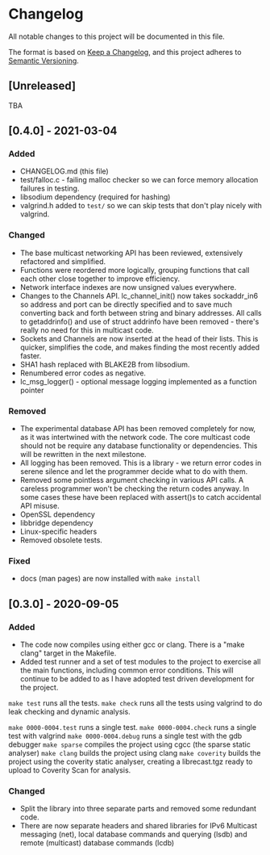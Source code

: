 # Changelog
All notable changes to this project will be documented in this file.

The format is based on [Keep a Changelog](https://keepachangelog.com/en/1.0.0/),
and this project adheres to [Semantic Versioning](https://semver.org/spec/v2.0.0.html).

## [Unreleased]

TBA

## [0.4.0] - 2021-03-04

### Added
- CHANGELOG.md (this file)
- test/falloc.c - failing malloc checker so we can force memory allocation
    failures in testing.
- libsodium dependency (required for hashing)
- valgrind.h added to `test/` so we can skip tests that don't play nicely with
    valgrind.

### Changed
- The base multicast networking API has been reviewed, extensively refactored and simplified.
- Functions were reordered more logically, grouping functions that call each
    other close together to improve efficiency.
- Network interface indexes are now unsigned values everywhere.
- Changes to the Channels API. lc_channel_init() now takes sockaddr_in6 so
    address and port can be directly specified and to save much converting back
    and forth between string and binary addresses. All calls to getaddrinfo()
    and use of struct addrinfo have been removed - there's really no need for
    this in multicast code.
- Sockets and Channels are now inserted at the head of their lists. This is
    quicker, simplifies the code, and makes finding the most recently added faster.
- SHA1 hash replaced with BLAKE2B from libsodium.
- Renumbered error codes as negative.
- lc_msg_logger() - optional message logging implemented as a function pointer

### Removed
- The experimental database API has been removed completely for now, as it was intertwined with the network code. The core multicast code should not be require any database functionality or dependencies. This will be rewritten in the next milestone.
- All logging has been removed. This is a library - we return error codes in serene silence and let the programmer decide what to do with them.
- Removed some pointless argument checking in various API calls. A careless
    programmer won't be checking the return codes anyway. In some cases these
    have been replaced with assert()s to catch accidental API misuse.
- OpenSSL dependency
- libbridge dependency
- Linux-specific headers
- Removed obsolete tests.

### Fixed
- docs (man pages) are now installed with `make install`


## [0.3.0] - 2020-09-05

### Added
- The code now compiles using either gcc or clang.  There is a "make clang" target in the Makefile.
- Added test runner and a set of test modules to the project to exercise
all the main functions, including common error conditions.  This will continue
to be added to as I have adopted test driven development for the project.

`make test` runs all the tests.
`make check` runs all the tests using valgrind to do leak checking and dynamic
analysis.

`make 0000-0004.test` runs a single test.
`make 0000-0004.check` runs a single test with valgrind
`make 0000-0004.debug` runs a single test with the gdb debugger
`make sparse` compiles the project using cgcc (the sparse static analyser)
`make clang` builds the project using clang
`make coverity` builds the project using the coverity static analyser, creating
a librecast.tgz ready to upload to Coverity Scan for analysis.

### Changed

- Split the library into three separate parts and removed some redundant code.
- There are now separate headers and shared libraries for IPv6 Multicast messaging (net), local database commands and querying (lsdb) and remote (multicast) database commands (lcdb)
